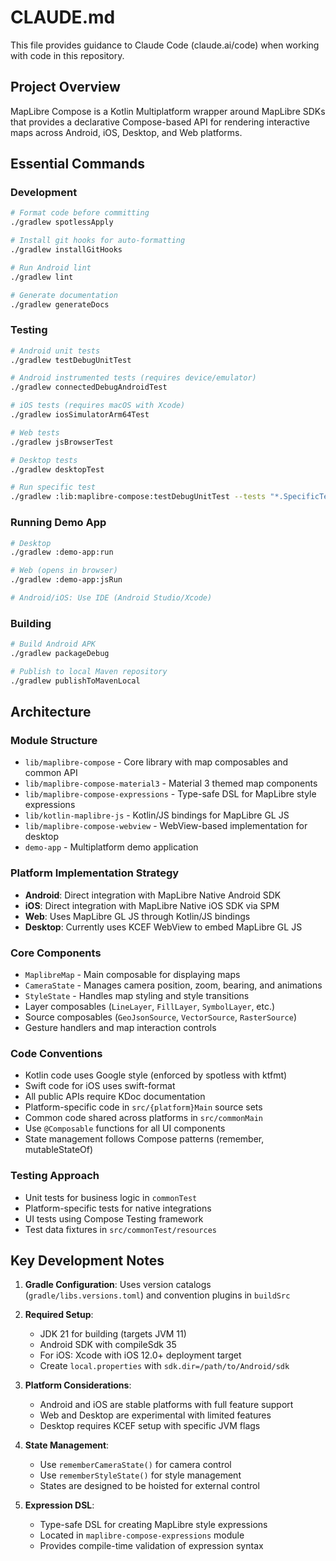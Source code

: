 # CLAUDE.md

This file provides guidance to Claude Code (claude.ai/code) when working with
code in this repository.

## Project Overview

MapLibre Compose is a Kotlin Multiplatform wrapper around MapLibre SDKs that
provides a declarative Compose-based API for rendering interactive maps across
Android, iOS, Desktop, and Web platforms.

## Essential Commands

### Development

```bash
# Format code before committing
./gradlew spotlessApply

# Install git hooks for auto-formatting
./gradlew installGitHooks

# Run Android lint
./gradlew lint

# Generate documentation
./gradlew generateDocs
```

### Testing

```bash
# Android unit tests
./gradlew testDebugUnitTest

# Android instrumented tests (requires device/emulator)
./gradlew connectedDebugAndroidTest

# iOS tests (requires macOS with Xcode)
./gradlew iosSimulatorArm64Test

# Web tests
./gradlew jsBrowserTest

# Desktop tests
./gradlew desktopTest

# Run specific test
./gradlew :lib:maplibre-compose:testDebugUnitTest --tests "*.SpecificTestClass"
```

### Running Demo App

```bash
# Desktop
./gradlew :demo-app:run

# Web (opens in browser)
./gradlew :demo-app:jsRun

# Android/iOS: Use IDE (Android Studio/Xcode)
```

### Building

```bash
# Build Android APK
./gradlew packageDebug

# Publish to local Maven repository
./gradlew publishToMavenLocal
```

## Architecture

### Module Structure

- `lib/maplibre-compose` - Core library with map composables and common API
- `lib/maplibre-compose-material3` - Material 3 themed map components
- `lib/maplibre-compose-expressions` - Type-safe DSL for MapLibre style
  expressions
- `lib/kotlin-maplibre-js` - Kotlin/JS bindings for MapLibre GL JS
- `lib/maplibre-compose-webview` - WebView-based implementation for desktop
- `demo-app` - Multiplatform demo application

### Platform Implementation Strategy

- **Android**: Direct integration with MapLibre Native Android SDK
- **iOS**: Direct integration with MapLibre Native iOS SDK via SPM
- **Web**: Uses MapLibre GL JS through Kotlin/JS bindings
- **Desktop**: Currently uses KCEF WebView to embed MapLibre GL JS

### Core Components

- `MaplibreMap` - Main composable for displaying maps
- `CameraState` - Manages camera position, zoom, bearing, and animations
- `StyleState` - Handles map styling and style transitions
- Layer composables (`LineLayer`, `FillLayer`, `SymbolLayer`, etc.)
- Source composables (`GeoJsonSource`, `VectorSource`, `RasterSource`)
- Gesture handlers and map interaction controls

### Code Conventions

- Kotlin code uses Google style (enforced by spotless with ktfmt)
- Swift code for iOS uses swift-format
- All public APIs require KDoc documentation
- Platform-specific code in `src/{platform}Main` source sets
- Common code shared across platforms in `src/commonMain`
- Use `@Composable` functions for all UI components
- State management follows Compose patterns (remember, mutableStateOf)

### Testing Approach

- Unit tests for business logic in `commonTest`
- Platform-specific tests for native integrations
- UI tests using Compose Testing framework
- Test data fixtures in `src/commonTest/resources`

## Key Development Notes

1. **Gradle Configuration**: Uses version catalogs (`gradle/libs.versions.toml`)
   and convention plugins in `buildSrc`

2. **Required Setup**:

   - JDK 21 for building (targets JVM 11)
   - Android SDK with compileSdk 35
   - For iOS: Xcode with iOS 12.0+ deployment target
   - Create `local.properties` with `sdk.dir=/path/to/Android/sdk`

3. **Platform Considerations**:

   - Android and iOS are stable platforms with full feature support
   - Web and Desktop are experimental with limited features
   - Desktop requires KCEF setup with specific JVM flags

4. **State Management**:

   - Use `rememberCameraState()` for camera control
   - Use `rememberStyleState()` for style management
   - States are designed to be hoisted for external control

5. **Expression DSL**:
   - Type-safe DSL for creating MapLibre style expressions
   - Located in `maplibre-compose-expressions` module
   - Provides compile-time validation of expression syntax
